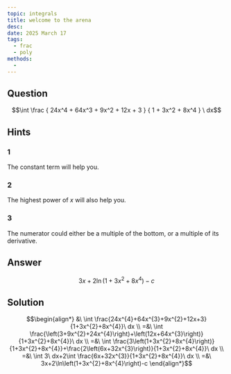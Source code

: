 ```yaml
---
topic: integrals
title: welcome to the arena
desc: 
date: 2025 March 17
tags:
  - frac
  - poly
methods:
  - 
---
```



## Question
```math
\int
  \frac
    { 24x^4 + 64x^3 + 9x^2 + 12x + 3 }
    { 1 + 3x^2 + 8x^4 }
\ dx
```


## Hints

### 1
The constant term will help you.

### 2
The highest power of $x$ will also help you.

### 3
The numerator could either be a multiple of the bottom, or a multiple of its derivative.


## Answer
```math
3x+2\ln\left(1+3x^{2}+8x^{4}\right)-c
```


## Solution

```math
\begin{align*}
  &\ \int \frac{24x^{4}+64x^{3}+9x^{2}+12x+3}{1+3x^{2}+8x^{4}}\ dx
  \\ =&\ \int \frac{\left(3+9x^{2}+24x^{4}\right)+\left(12x+64x^{3}\right)}{1+3x^{2}+8x^{4}}\ dx
  \\ =&\ \int \frac{3\left(1+3x^{2}+8x^{4}\right)}{1+3x^{2}+8x^{4}}+\frac{2\left(6x+32x^{3}\right)}{1+3x^{2}+8x^{4}}\ dx
  \\ =&\ \int 3\ dx+2\int \frac{6x+32x^{3}}{1+3x^{2}+8x^{4}}\ dx
  \\ =&\ 3x+2\ln\left(1+3x^{2}+8x^{4}\right)-c
\end{align*}
```
